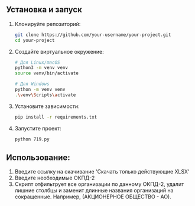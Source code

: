 ## Установка и запуск

1.  Клонируйте репозиторий:
    ```bash
    git clone https://github.com/your-username/your-project.git
    cd your-project
    ```

2.  Создайте виртуальное окружение:
    ```bash
    # Для Linux/macOS
    python3 -m venv venv
    source venv/bin/activate

    # Для Windows
    python -m venv venv
    .\venv\Scripts\activate
    ```

3.  Установите зависимости:
    ```bash
    pip install -r requirements.txt
    ```

4.  Запустите проект:
    ```bash
    python 719.py
    ```

## Использование:
  1. Введите ссылку на скачивание 'Скачать только действующие XLSX'
  2. Введите необходимые ОКПД-2
  3. Скрипт отфильтрует все организации по данному ОКПД-2, удалит лишние столбцы и заменит длинные названия организаций на сокращенные.
     Например, (АКЦИОНЕРНОЕ ОБЩЕСТВО - АО).
  
